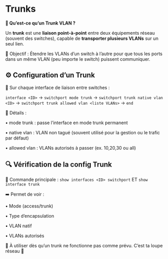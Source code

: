 # Trunks

**🔗 Qu’est-ce qu’un Trunk VLAN ?**

Un **trunk** est une **liaison point-à-point** entre deux équipements réseau (souvent des switches), capable de **transporter plusieurs VLANs** sur un seul lien.

🎯 Objectif : Étendre les VLANs d’un switch à l’autre pour que tous les ports dans un même VLAN (peu importe le switch) puissent communiquer.



## **⚙️ Configuration d’un Trunk**

🔹 Sur chaque interface de liaison entre switches :

`interface <ID>` → `switchport mode trunk` → `switchport trunk native vlan <ID>` → `switchport trunk allowed vlan <liste VLANs>` → `end`

🧠 Détails :

• mode trunk : passe l’interface en mode trunk permanent

• native vlan <ID> : VLAN non tagué (souvent utilisé pour la gestion ou le trafic par défaut)

• allowed vlan <IDs> : VLANs autorisés à passer (ex. 10,20,30 ou all)


## **🔍 Vérification de la config Trunk**

🔹 Commande principale : `show interfaces <ID> switchport` ET `show interface trunk`

➡️ Permet de voir :

• Mode (access/trunk)

• Type d’encapsulation

• VLAN natif

• VLANs autorisés

🧠 À utiliser dès qu’un trunk ne fonctionne pas comme prévu. C’est ta loupe réseau 🔎


